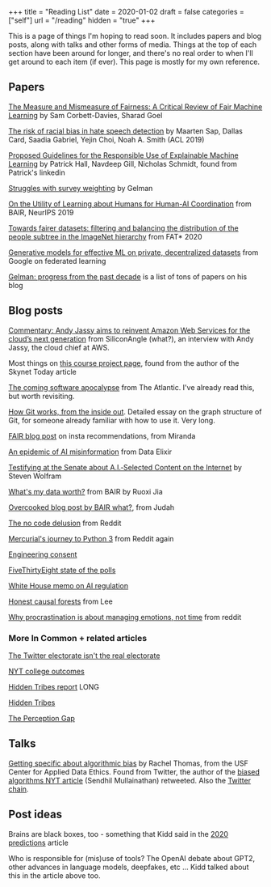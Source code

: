 +++
title = "Reading List"
date = 2020-01-02
draft = false
categories = ["self"]
url = "/reading"
hidden = "true"
+++

This is a page of things I'm hoping to read soon. It includes papers and blog posts, along with talks and other forms of media. Things at the top of each section have been around for longer, and there's no real order to when I'll get around to each item (if ever). This page is mostly for my own reference.

<!--more-->

## Papers

[The Measure and Mismeasure of Fairness: A Critical Review of Fair Machine Learning](https://5harad.com/papers/fair-ml.pdf) by Sam Corbett-Davies, Sharad Goel

[The risk of racial bias in hate speech detection](https://homes.cs.washington.edu/~msap/pdfs/sap2019risk.pdf) by Maarten Sap, Dallas Card, Saadia Gabriel, Yejin Choi, Noah A. Smith (ACL 2019)

[Proposed Guidelines for the Responsible Use of Explainable Machine Learning](https://arxiv.org/pdf/1906.03533.pdf) by Patrick Hall, Navdeep Gill, Nicholas Schmidt, found from Patrick's linkedin

[Struggles with survey weighting](http://www.stat.columbia.edu/~gelman/research/published/STS226.pdf) by Gelman

[On the Utility of Learning about Humans for Human-AI Coordination](https://arxiv.org/pdf/1910.05789.pdf) from BAIR, NeurIPS 2019

[Towards fairer datasets: filtering and balancing the distribution of the people subtree in the ImageNet hierarchy](https://arxiv.org/abs/1912.07726) from FAT* 2020

[Generative models for effective ML on private, decentralized datasets](https://research.google/pubs/pub48690/) from Google on federated learning

[Gelman: progress from the past decade](https://statmodeling.stat.columbia.edu/2020/01/01/progress-in-the-past-decade/) is a list of tons of papers on his blog

## Blog posts

[Commentary: Andy Jassy aims to reinvent Amazon Web Services for the cloud’s next generation](https://siliconangle.com/2019/12/01/commentary-andy-jassy-aims-reinvent-amazon-web-services-clouds-next-generation) from SiliconAngle (what?), an interview with Andy Jassy, the cloud chief at AWS.

Most things on [this course project page](https://courses.cs.washington.edu/courses/cse492e/20wi/project.html), found from the author of the Skynet Today article

[The coming software apocalypse](https://www.theatlantic.com/technology/archive/2017/09/saving-the-world-from-code/540393/) from The Atlantic. I've already read this, but worth revisiting.

[How Git works, from the inside out](https://codewords.recurse.com/issues/two/git-from-the-inside-out?). Detailed essay on the graph structure of Git, for someone already familiar with how to use it. Very long.

[FAIR blog post](https://ai.facebook.com/blog/powered-by-ai-instagrams-explore-recommender-system) on insta recommendations, from Miranda

[An epidemic of AI misinformation](https://thegradient.pub/an-epidemic-of-ai-misinformation) from Data Elixir

[Testifying at the Senate about A.I.‑Selected Content on the Internet](https://writings.stephenwolfram.com/2019/06/testifying-at-the-senate-about-a-i-selected-content-on-the-internet/) by Steven Wolfram

[What's my data worth?](https://bair.berkeley.edu/blog/2019/12/16/data-worth/) from BAIR by Ruoxi Jia

[Overcooked blog post by BAIR what?](https://bair.berkeley.edu/blog/2019/10/21/coordination/), from Judah

[The no code delusion](https://www.alexhudson.com/2020/01/13/the-no-code-delusion/) from Reddit

[Mercurial's journey to Python 3](https://gregoryszorc.com/blog/2020/01/13/mercurial%27s-journey-to-and-reflections-on-python-3/) from Reddit again

[Engineering consent](http://classes.dma.ucla.edu/Fall07/28/Engineering_of_consent.pdf)

[FiveThirtyEight state of the polls](https://fivethirtyeight.com/features/the-state-of-the-polls-2019/)

[White House memo on AI regulation](https://www.whitehouse.gov/wp-content/uploads/2020/01/Draft-OMB-Memo-on-Regulation-of-AI-1-7-19.pdf)

[Honest causal forests](https://www.markhw.com/blog/causalforestintro) from Lee

[Why procrastination is about managing emotions, not time](https://www.bbc.com/worklife/article/20200121-why-procrastination-is-about-managing-emotions-not-time) from reddit

### More In Common + related articles
[The Twitter electorate isn't the real electorate](https://www.theatlantic.com/international/archive/2020/01/jeremy-corbyn-labour-twitter-primary/604690/)

[NYT college outcomes](https://www.nytimes.com/interactive/projects/college-mobility/northwestern-university)

[Hidden Tribes report](https://static1.squarespace.com/static/5a70a7c3010027736a22740f/t/5bbcea6b7817f7bf7342b718/1539107467397/hidden_tribes_report-2.pdf) LONG

[Hidden Tribes](https://hiddentribes.us/)

[The Perception Gap](https://perceptiongap.us/)

## Talks

[Getting specific about algorithmic bias](https://www.youtube.com/watch?v=S-6YGPrmtYc) by Rachel Thomas, from the USF Center for Applied Data Ethics. Found from Twitter, the author of the [biased algorithms NYT article](https://www.nytimes.com/2019/12/06/business/algorithm-bias-fix.html) (Sendhil Mullainathan) retweeted. Also the [Twitter chain](https://twitter.com/math_rachel/status/1191069453389189122).

## Post ideas

Brains are black boxes, too - something that Kidd said in the [2020 predictions](https://venturebeat.com/2020/01/02/top-minds-in-machine-learning-predict-where-ai-is-going-in-2020/) article

Who is responsible for (mis)use of tools? The OpenAI debate about GPT2, other advances in language models, deepfakes, etc ... Kidd talked about this in the article above too.
